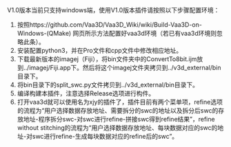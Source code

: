 V1.0版本当前只支持windows端，使用V1.0版本插件请按照以下步骤配置环境：
1. 按照https://github.com/Vaa3D/Vaa3D_Wiki/wiki/Build-Vaa3D-on-Windows-(QMake) 网页所示方法配置好vaa3d环境（若已有vaa3d环境则忽略此条）。
2. 安装配置python3，并在Pro文件和cpp文件中修改相应地址。
3. 下载最新版本的imagej（Fiji），将bin文件夹中的ConvertTo8bit.ijm放到../imagej/Fiji.app下。然后将这个imagej文件夹拷贝到../v3d_external/bin目录下。
4. 将bin目录下的split_swc.py文件拷贝到../v3d_external/bin目录下。
5. 编译构建本插件，注意选择Release选项进行构件。
6. 打开vaa3d就可以使用名为xjy的插件了，插件目前有两个菜单项，refine选项的流程为“用户选择数据存放地址、需要拆分的swc的地址以及拆分后swc的存放地址-程序拆分swc-对swc进行refine-拼接swc得到refine结果”，refine without stitching的流程为“用户选择数据存放地址、每块数据对应的swc的地址-对swc进行refine-生成每块数据对应的refine后的swc”。
